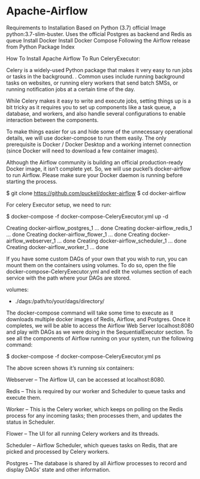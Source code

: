 # Apache-Airflow

Requirements to Installation 
Based on Python (3.7) official Image python:3.7-slim-buster.
Uses the official Postgres as backend and Redis as queue
Install Docker
Install Docker Compose
Following the Airflow release from Python Package Index


How To Install Apache Airflow To Run CeleryExecutor: 

Celery is a widely-used Python package that makes it very easy to run jobs or tasks in the background. . Common uses include running background tasks on websites, or running elery workers that send batch SMSs, or running notification jobs at a certain time of the day.

While Celery makes it easy to write and execute jobs, setting things up is a bit tricky as it requires you to set up components like a task queue, a database, and workers, and also handle several configurations to enable interaction between the components.

To make things easier for us and hide some of the unnecessary operational details, we will use docker-compose to run them easily. The only prerequisite is Docker / Docker Desktop and a working internet connection (since Docker will need to download a few container images).

Although the Airflow community is building an official production-ready Docker image, it isn’t complete yet. So, we will use puckel’s docker-airflow to run Airflow. Please make sure your Docker daemon is running before starting the process.

$ git clone https://github.com/puckel/docker-airflow
$ cd docker-airflow

For celery Executor setup, we need to run:

$ docker-compose -f docker-compose-CeleryExecutor.yml up -d

Creating docker-airflow_postgres_1 ... done
Creating docker-airflow_redis_1 ... done
Creating docker-airflow_flower_1 ... done
Creating docker-airflow_webserver_1 ... done
Creating docker-airflow_scheduler_1 ... done
Creating docker-airflow_worker_1 ... done

If you have some custom DAGs of your own that you wish to run, you can mount them on the containers using volumes. To do so, open the file docker-compose-CeleryExecutor.yml and edit the volumes section of each service with the path where your DAGs are stored.

volumes:
- ./dags:/path/to/your/dags/directory/

The docker-compose command will take some time to execute as it downloads multiple docker images of Redis, Airflow, and Postgres. Once it completes, we will be able to access the Airflow Web Server localhost:8080 and play with DAGs as we were doing in the SequentialExecutor section. To see all the components of Airflow running on your system, run the following command:

$ docker-compose -f docker-compose-CeleryExecutor.yml ps


The above screen shows it’s running six containers:

Webserver – The Airflow UI, can be accessed at localhost:8080.

Redis – This is required by our worker and Scheduler to queue tasks and execute them.

Worker – This is the Celery worker, which keeps on polling on the Redis process for any incoming tasks; then processes them, and updates the status in Scheduler.

Flower – The UI for all running Celery workers and its threads.

Scheduler – Airflow Scheduler, which queues tasks on Redis, that are picked and processed by Celery workers.

Postgres – The database is shared by all Airflow processes to record and display DAGs’ state and other information.
